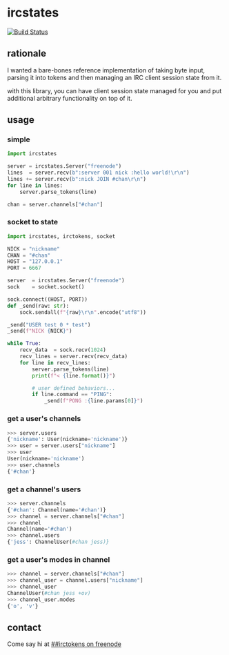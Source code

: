 # ircstates

[![Build Status](https://travis-ci.org/jesopo/ircstates.svg?branch=master)](https://travis-ci.org/jesopo/ircstates)

## rationale

I wanted a bare-bones reference implementation of taking byte input, parsing it
into tokens and then managing an IRC client session state from it.

with this library, you can have client session state managed for you and put
additional arbitrary functionality on top of it.


## usage

### simple

```python
import ircstates

server = ircstates.Server("freenode")
lines  = server.recv(b":server 001 nick :hello world!\r\n")
lines += server.recv(b":nick JOIN #chan\r\n")
for line in lines:
    server.parse_tokens(line)

chan = server.channels["#chan"]
```

### socket to state

```python
import ircstates, irctokens, socket

NICK = "nickname"
CHAN = "#chan"
HOST = "127.0.0.1"
PORT = 6667

server  = ircstates.Server("freenode")
sock    = socket.socket()

sock.connect((HOST, PORT))
def _send(raw: str):
    sock.sendall(f"{raw}\r\n".encode("utf8"))

_send("USER test 0 * test")
_send(f"NICK {NICK}")

while True:
    recv_data  = sock.recv(1024)
    recv_lines = server.recv(recv_data)
    for line in recv_lines:
        server.parse_tokens(line)
        print(f"< {line.format()}")

        # user defined behaviors...
        if line.command == "PING":
            _send(f"PONG :{line.params[0]}")
```

### get a user's channels
```python
>>> server.users
{'nickname': User(nickname='nickname')}
>>> user = server.users["nickname"]
>>> user
User(nickname='nickname')
>>> user.channels
{'#chan'}
```

### get a channel's users
```python
>>> server.channels
{'#chan': Channel(name='#chan')}
>>> channel = server.channels["#chan"]
>>> channel
Channel(name='#chan')
>>> channel.users
{'jess': ChannelUser(#chan jess)}
```

### get a user's modes in channel
```python
>>> channel = server.channels["#chan"]
>>> channel_user = channel.users["nickname"]
>>> channel_user
ChannelUser(#chan jess +ov)
>>> channel_user.modes
{'o', 'v'}
```

## contact

Come say hi at [##irctokens on freenode](https://webchat.freenode.net/?channels=%23%23irctokens)
